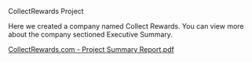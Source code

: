CollectRewards Project

Here we created a company named Collect Rewards. You can view more about the company sectioned Executive Summary.

[CollectRewards.com - Project Summary Report.pdf](https://github.com/lkingl123/Database/files/9873858/CollectRewards.com.-.Project.Summary.Report.pdf)
